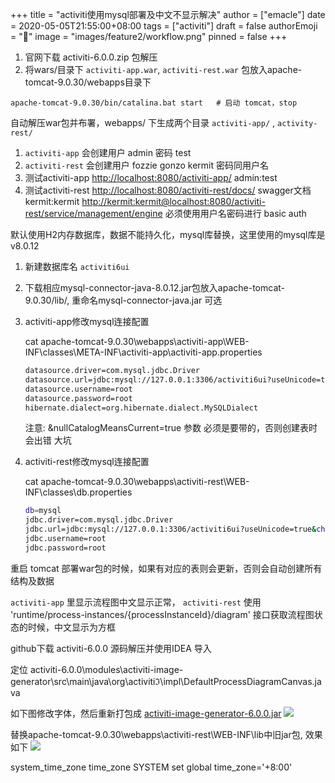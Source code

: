 +++
title = "activiti使用mysql部署及中文不显示解决"
author = ["emacle"]
date = 2020-05-05T21:55:00+08:00
tags = ["activiti"]
draft = false
authorEmoji = "🎅"
image = "images/feature2/workflow.png"
pinned = false
+++

1.  官网下载 activiti-6.0.0.zip 包解压
2.  将wars/目录下 `activiti-app.war`, `activiti-rest.war` 包放入apache-tomcat-9.0.30/webapps目录下

```text
apache-tomcat-9.0.30/bin/catalina.bat start   # 启动 tomcat，stop
```

自动解压war包并布署，webapps/ 下生成两个目录 `activiti-app/` , `activity-rest/`

1.  `activiti-app` 会创建用户 admin 密码 test
2.  `activiti-rest` 会创建用户 fozzie gonzo kermit 密码同用户名
3.  测试activiti-app <http://localhost:8080/activiti-app/>  admin:test
4.  测试activiti-rest <http://localhost:8080/activiti-rest/docs/> swagger文档 kermit:kermit
    <http://kermit:kermit@localhost:8080/activiti-rest/service/management/engine> 必须使用用户名密码进行 basic auth

默认使用H2内存数据库，数据不能持久化，mysql库替换，这里使用的mysql库是v8.0.12

1.  新建数据库名 `activiti6ui`
2.  下载相应mysql-connector-java-8.0.12.jar包放入apache-tomcat-9.0.30/lib/, 重命名mysql-connector-java.jar 可选
3.  activiti-app修改mysql连接配置

    cat apache-tomcat-9.0.30\webapps\activiti-app\WEB-INF\classes\META-INF\activiti-app\activiti-app.properties

    ```bash
    datasource.driver=com.mysql.jdbc.Driver
    datasource.url=jdbc:mysql://127.0.0.1:3306/activiti6ui?useUnicode=true&characterEncoding=UTF-8&useSSL=false&autoReconnect=true&failOverReadOnly=false&serverTimezone=GMT%2B8&nullCatalogMeansCurrent=true
    datasource.username=root
    datasource.password=root
    hibernate.dialect=org.hibernate.dialect.MySQLDialect
    ```

    注意:  <span class="underline">&nullCatalogMeansCurrent=true</span> 参数 必须是要带的，否则创建表时会出错 大坑

4.  activiti-rest修改mysql连接配置

    cat apache-tomcat-9.0.30\webapps\activiti-rest\WEB-INF\classes\db.properties

    ```bash
    db=mysql
    jdbc.driver=com.mysql.jdbc.Driver
    jdbc.url=jdbc:mysql://127.0.0.1:3306/activiti6ui?useUnicode=true&characterEncoding=UTF-8&useSSL=false&autoReconnect=true&failOverReadOnly=false&serverTimezone=GMT%2B8&nullCatalogMeansCurrent=true
    jdbc.username=root
    jdbc.password=root
    ```

重启 tomcat 部署war包的时候，如果有对应的表则会更新，否则会自动创建所有结构及数据

`activiti-app` 里显示流程图中文显示正常， `activiti-rest` 使用 'runtime/process-instances/{processInstanceId}/diagram'
接口获取流程图状态的时候，中文显示为方框

github下载 activiti-6.0.0 源码解压并使用IDEA 导入

定位 activiti-6.0.0\modules\activiti-image-generator\src\main\java\org\activiti&image;\impl\DefaultProcessDiagramCanvas.java

如下图修改字体，然后重新打包成 [activiti-image-generator-6.0.0.jar](https://github.com/emacle/php-activiti-api/blob/master/doc/activiti-image-generator-6.0.0.jar)
![](/ox-hugo/work.org_20200506_081933.png)

替换apache-tomcat-9.0.30\webapps\activiti-rest\WEB-INF\lib中旧jar包, 效果如下
![](/ox-hugo/Snipaste_2020-05-05_19-25-12.png)

system\_time\_zone
time\_zone SYSTEM
set global time\_zone='+8:00'
